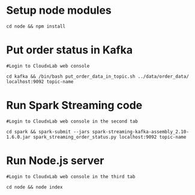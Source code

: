 # Setup node modules
```
cd node && npm install
```

# Put order status in Kafka

    #Login to CloudxLab web console

    cd kafka && /bin/bash put_order_data_in_topic.sh ../data/order_data/ localhost:9092 topic-name


# Run Spark Streaming code

    #Login to CloudxLab web console in the second tab

    cd spark && spark-submit --jars spark-streaming-kafka-assembly_2.10-1.6.0.jar spark_streaming_order_status.py localhost:9092 topic-name


# Run Node.js server

    #Login to CloudxLab web console in the third tab

    cd node && node index
